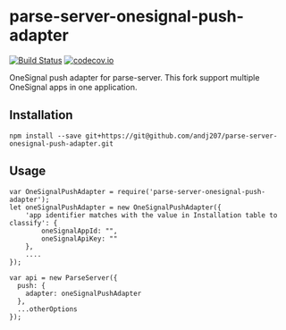 # parse-server-onesignal-push-adapter

[![Build Status](https://travis-ci.org/parse-server-modules/parse-server-onesignal-push-adapter.svg?branch=master)](https://travis-ci.org/parse-server-modules/parse-server-onesignal-push-adapter)
[![codecov.io](https://codecov.io/github/parse-server-modules/parse-server-onesignal-push-adapter/coverage.svg?branch=master)](https://codecov.io/github/parse-server-modules/parse-server-onesignal-push-adapter?branch=master)



OneSignal push adapter for parse-server.
This fork support multiple OneSignal apps in one application.


## Installation

```
npm install --save git+https://git@github.com/andj207/parse-server-onesignal-push-adapter.git
```

## Usage

```
var OneSignalPushAdapter = require('parse-server-onesignal-push-adapter');
let oneSignalPushAdapter = new OneSignalPushAdapter({
    'app identifier matches with the value in Installation table to classify': {
        oneSignalAppId: "",
        oneSignalApiKey: ""
    },
    ....
});

var api = new ParseServer({
  push: {
    adapter: oneSignalPushAdapter
  },
  ...otherOptions
});
```
